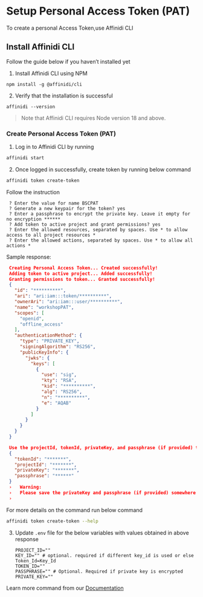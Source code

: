 # Setup Personal Access Token (PAT)

To create a personal Access Token,use Affinidi CLI

## Install Affinidi CLI

Follow the guide below if you haven’t installed yet

1. Install Affinidi CLI using NPM

`npm install -g @affinidi/cli`

2. Verify that the installation is successful

`affinidi --version`

> Note that Affinidi CLI requires Node version 18 and above.

### Create Personal Access Token (PAT)

1. Log in to Affinidi CLI by running

```sh
affinidi start
```

2. Once logged in successfully, create token by running below command

```sh
affinidi token create-token
```

Follow the instruction

```
 ? Enter the value for name BSCPAT
 ? Generate a new keypair for the token? yes
 ? Enter a passphrase to encrypt the private key. Leave it empty for no encryption ******
 ? Add token to active project and grant permissions? yes
 ? Enter the allowed resources, separated by spaces. Use * to allow access to all project resources *
 ? Enter the allowed actions, separated by spaces. Use * to allow all actions *

```

Sample response:

```json
 Creating Personal Access Token... Created successfully!
 Adding token to active project... Added successfully!
 Granting permissions to token... Granted successfully!
 {
   "id": "**********",
   "ari": "ari:iam:::token/**********",
   "ownerAri": "ari:iam:::user/**********",
   "name": "workshopPAT",
   "scopes": [
     "openid",
     "offline_access"
   ],
   "authenticationMethod": {
     "type": "PRIVATE_KEY",
     "signingAlgorithm": "RS256",
     "publicKeyInfo": {
       "jwks": {
         "keys": [
           {
             "use": "sig",
             "kty": "RSA",
             "kid": "**********",
             "alg": "RS256",
             "n": "**********",
             "e": "AQAB"
           }
         ]
       }
     }
   }
 }

 Use the projectId, tokenId, privateKey, and passphrase (if provided) to use this token with Affinidi TDK
 {
   "tokenId": "*******",
   "projectId": "*******",
   "privateKey": "*******",
   "passphrase": "******"
 }
 ›   Warning:
 ›   Please save the privateKey and passphrase (if provided) somewhere safe. You will not be able to view them again.
 ›

```

For more details on the command run below command

```sh
affinidi token create-token --help
```

3. Update `.env` file for the below variables with values obtained in above response

   ```
   PROJECT_ID=""
   KEY_ID="" # optional. required if different key_id is used or else Token_Id=Key_Id
   TOKEN_ID=""
   PASSPHRASE="" # Optional. Required if private key is encrypted
   PRIVATE_KEY=""
   ```

Learn more command from our [Documentation](https://docs.affinidi.com/dev-tools/affinidi-cli/manage-token)
